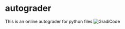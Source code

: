# autograder
This is an online autograder for python files 
![GradiCode](https://github.com/Abhinavnayeni21/autograder/assets/85251041/75dbdd45-fd9e-4447-b78c-ec95479640ff)
